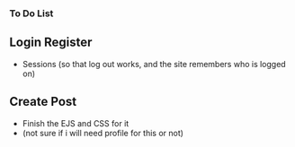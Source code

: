 ### To Do List
## Login Register
- Sessions (so that log out works, and the site remembers who is logged on)

## Create Post
- Finish the EJS and CSS for it
- (not sure if i will need profile for this or not)
